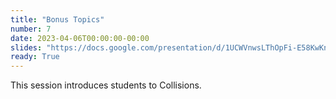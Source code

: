 ```yaml
---
title: "Bonus Topics"
number: 7
date: 2023-04-06T00:00:00-00:00
slides: "https://docs.google.com/presentation/d/1UCWVnwsLThOpFi-E58KwKnKx1eRfbaQKeL6TMyR6WlI/edit?usp=sharing"
ready: True
---
```


This session introduces students to Collisions. 